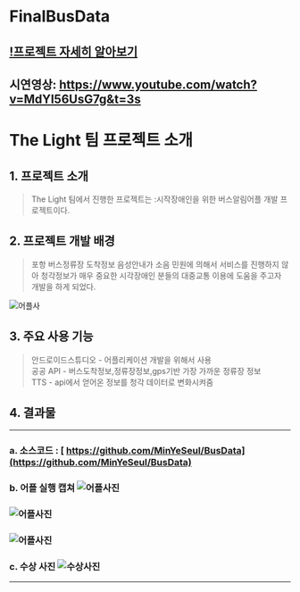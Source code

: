 # FinalBusData

## [!프로젝트 자세히 알아보기](https://joyfulbean.tistory.com/273?category=896186)

## 시연영상: https://www.youtube.com/watch?v=MdYI56UsG7g&t=3s

# The Light 팀 프로젝트 소개

## 1. 프로젝트 소개
>The Light 팀에서 진행한 프로젝트는 :시작장애인을 위한 버스알림어플 개발 프로젝트이다.
    
## 2. 프로젝트 개발 배경
>포항 버스정류장 도착정보 음성안내가 소음 민원에 의해서 서비스를 진행하지 않아 청각정보가 매우 중요한 시각장애인 분들의 대중교통 이용에 도움을 주고자 개발을 하게 되었다.

![어플사](https://img1.daumcdn.net/thumb/R1280x0/?scode=mtistory2&fname=https%3A%2F%2Fblog.kakaocdn.net%2Fdn%2FBMllT%2Fbtrb9QSn9sS%2FONwdiCQkVCy3QWUKi2jsqK%2Fimg.png)

## 3. 주요 사용 기능
>안드로이드스튜디오 - 어플리케이션 개발을 위해서  사용<br>
>공공 API - 버스도착정보,정류장정보,gps기반 가장 가까운 정류장 정보<br>
>TTS - api에서 얻어온 정보를 청각 데이터로 변화시켜줌<br>


## 4. 결과물
---
### a. 소스코드 : [ https://github.com/MinYeSeul/BusData](https://github.com/MinYeSeul/BusData)
### b. 어플 실행 캡쳐 ![어플사진](https://img1.daumcdn.net/thumb/R1280x0/?scode=mtistory2&fname=https%3A%2F%2Fblog.kakaocdn.net%2Fdn%2Fd98ujy%2Fbtq4vQ1omMq%2FlKcpchEOy3yWePMBfbJ17k%2Fimg.png)
### ![어플사진](https://img1.daumcdn.net/thumb/R1280x0/?scode=mtistory2&fname=https%3A%2F%2Fblog.kakaocdn.net%2Fdn%2FlOiUP%2Fbtq4CjaCXHR%2FrXaUmTQuQ9ekRyo2LcbP2k%2Fimg.png)
### ![어플사진](https://img1.daumcdn.net/thumb/R1280x0/?scode=mtistory2&fname=https%3A%2F%2Fblog.kakaocdn.net%2Fdn%2FbZv6J9%2Fbtq4CN3BPmb%2FVeClw94ZQKA5ygvMM4lZy1%2Fimg.png)
### c. 수상 사진 ![수상사진](https://hgusight.github.io/assets/images/Ususang.JPG)
---
    
